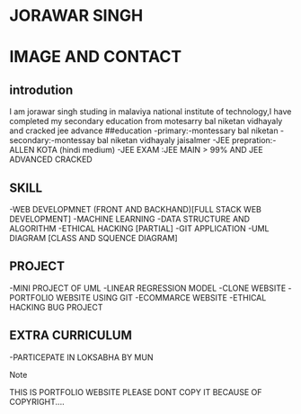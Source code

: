 # JORAWAR SINGH
# IMAGE AND CONTACT


## introdution
I am  jorawar singh studing in malaviya national institute of technology,I have completed my secondary education from motesarry bal niketan vidhayaly and cracked jee advance 
##education
-primary:-montessary bal niketan
-secondary:-montessay bal niketan vidhayaly jaisalmer
-JEE prepration:-ALLEN KOTA (hindi medium)
-JEE EXAM :JEE MAIN > 99% AND JEE ADVANCED CRACKED 
## SKILL 
-WEB DEVELOPMNET (FRONT AND BACKHAND)[FULL STACK WEB DEVELOPMENT]
-MACHINE LEARNING 
-DATA STRUCTURE AND ALGORITHM 
-ETHICAL HACKING [PARTIAL]
-GIT APPLICATION
-UML DIAGRAM [CLASS AND SQUENCE DIAGRAM]
## PROJECT
-MINI PROJECT OF UML
-LINEAR REGRESSION MODEL
-CLONE WEBSITE
-PORTFOLIO WEBSITE USING GIT
-ECOMMARCE WEBSITE
-ETHICAL HACKING BUG PROJECT
## EXTRA CURRICULUM 
-PARTICEPATE IN LOKSABHA BY MUN
> [!NOTE]
> THIS IS PORTFOLIO WEBSITE PLEASE DONT COPY IT BECAUSE OF COPYRIGHT....

